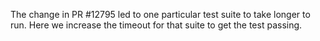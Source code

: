The change in PR #12795 led to one particular test suite to take longer
to run.  Here we increase the timeout for that suite to get the test
passing.
